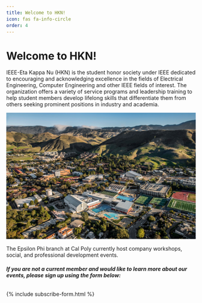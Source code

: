 ```yaml
---
title: Welcome to HKN!
icon: fas fa-info-circle
order: 4
---
```



<!-- > **Note**: Add Markdown syntax content to file `_tabs/about.md` and it will show up on this page. -->

# Welcome to HKN!
IEEE-Eta Kappa Nu (HKN) is the student honor society under IEEE dedicated to encouraging and acknowledging excellence in the fields of Electrical Engineering, Computer Engineering and other IEEE fields of interest. The organization offers a variety of service programs and leadership training to help student members develop lifelong skills that differentiate them from others seeking prominent positions in industry and academia.

![Campus View](/assets/img/campus_above.jpg)

The Epsilon Phi branch at Cal Poly currently host company workshops, social, and professional development events.

###### **If you are not a current member and would like to learn more about our events, please sign up using the form below:**

{% include subscribe-form.html %}


